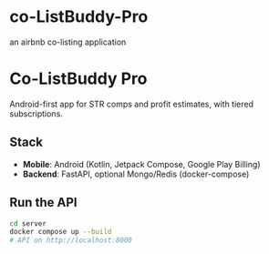 # co-ListBuddy-Pro
an airbnb co-listing application
# Co-ListBuddy Pro

Android-first app for STR comps and profit estimates, with tiered subscriptions.

## Stack
- **Mobile**: Android (Kotlin, Jetpack Compose, Google Play Billing)
- **Backend**: FastAPI, optional Mongo/Redis (docker-compose)

## Run the API
```bash
cd server
docker compose up --build
# API on http://localhost:8000
